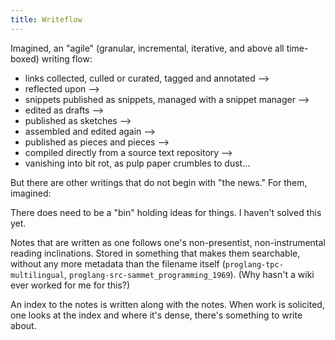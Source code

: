 ```yaml
---
title: Writeflow
---
```

Imagined, an "agile" (granular, incremental, iterative, and above all time-boxed) writing flow:

* links collected, culled or curated, tagged and annotated ⟶
* reflected upon  ⟶
* snippets published as snippets, managed with a snippet manager ⟶
* edited as drafts ⟶
* published as sketches ⟶
* assembled and edited again ⟶
* published as pieces and pieces ⟶
* compiled directly from a source text repository ⟶
* vanishing into bit rot, as pulp paper crumbles to dust…
 
But there are other writings that do not begin with "the news." For them, imagined:

There does need to be a "bin" holding ideas for things. I haven't solved this yet.

Notes that are written as one follows one's non-presentist, non-instrumental reading inclinations. Stored in something that makes them searchable, without any more metadata than the filename itself (`proglang-tpc-multilingual`, `proglang-src-sammet_programming_1969`). (Why hasn't a wiki ever worked for me for this?)

An index to the notes is written along with the notes. When work is solicited, one looks at the index and where it's dense, there's something to write about.
